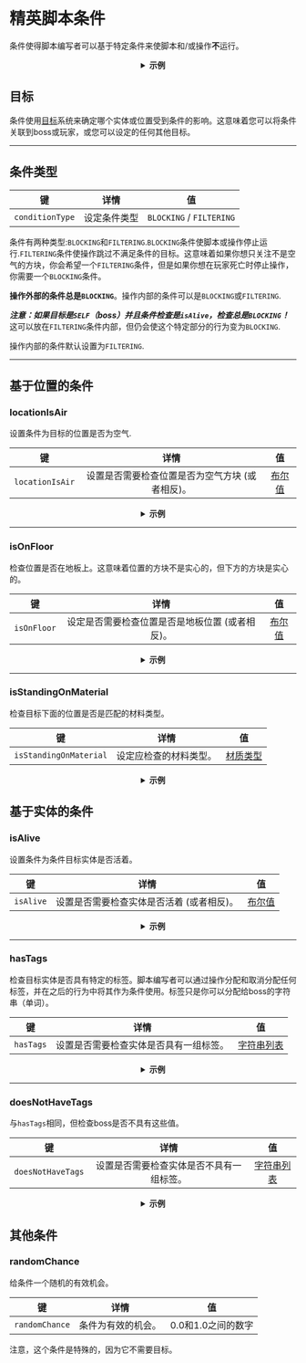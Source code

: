 
# 精英脚本条件

条件使得脚本编写者可以基于特定条件来使脚本和/或操作**不**运行。

<div align="center">

<details> 

<summary><b>示例</b></summary>

<div align="left">

```yaml
eliteScript:
  示例:
    事件:
    - 精英怪物受到玩家伤害事件
    条件:
      是否存活: true
      目标:
        目标类型: 自己
    操作:
    - 操作: 放置方块
      目标:
        目标类型: 直接目标
      持续时间: 20
      阶段: 土
      偏移: 0,3,0
      条件:
        地点是空气: true
        目标:
          目标类型: 动作目标
    冷却时间:
      本地: 60
      全局: 20
```

在此示例中，`示例`脚本只会在精英仍然活着时运行，并且只在该方块是空气块的情况下，在精英位置上方3个块的位置放置一个土块。单个操作可以具有单独的条件。

</div>

</details>

</div>

## 目标

条件使用[目标]($language$/elitemobs/elitescript_targets.md)系统来确定哪个实体或位置受到条件的影响。这意味着您可以将条件关联到boss或玩家，或您可以设定的任何其他目标。

---

## 条件类型

| 键 | 详情 | 值 |
| --- | :-: | :-: |
| `conditionType` | 设定条件类型 | `BLOCKING` / `FILTERING` |

条件有两种类型:`BLOCKING`和`FILTERING`.`BLOCKING`条件使脚本或操作停止运行.`FILTERING`条件使操作跳过不满足条件的目标。这意味着如果你想只关注不是空气的方块，你会希望一个`FILTERING`条件，但是如果你想在玩家死亡时停止操作，你需要一个`BLOCKING`条件。

**操作外部的条件总是`BLOCKING`**。操作内部的条件可以是`BLOCKING`或`FILTERING`.

_**注意：如果目标是`SELF`（boss）并且条件检查是`isAlive`，检查总是`BLOCKING`！**_  这可以放在`FILTERING`条件内部，但仍会使这个特定部分的行为变为`BLOCKING`.

操作内部的条件默认设置为`FILTERING`.

---

## 基于位置的条件

### locationIsAir

设置条件为目标的位置是否为空气.

| 键 | 详情 |       值        |
| --- | :-: |:-------------------:|
| `locationIsAir` | 设置是否需要检查位置是否为空气方块 (或者相反)。 | [布尔值](#boolean) |

<div align="center">

<details> 

<summary><b>示例</b></summary>

<div align="left">

```yaml
eliteScript:
  示例:
    条件:
      地点是空气: true
      目标:
        目标类型: 自己
        偏移: "0,3,0"
```

检查boss站立的位置2块上方的位置是否为空气。

</div>

</details>

</div>

---

### isOnFloor

检查位置是否在地板上。这意味着位置的方块不是实心的，但下方的方块是实心的。

| 键 | 详情 | 值 |
| --- | :-: | :-: |
| `isOnFloor` | 设定是否需要检查位置是否是地板位置 (或者相反)。 | [布尔值](#boolean) |

<div align="center">

<details> 

<summary><b>示例</b></summary>

<div align="left">

```yaml
eliteScript:
  示例:
    条件:
      是地板: true
      目标:
        目标类型: 自己
```

</div>

</details>

</div>

---

### isStandingOnMaterial

检查目标下面的位置是否是匹配的材料类型。

| 键 |                     详情                     |        值         |
| --- |:-----------------------------------------------:|:---------------------:|
| `isStandingOnMaterial` | 设定应检查的材料类型。 | [材质类型](#material) |

<div align="center">

<details> 

<summary><b>示例</b></summary>

<div align="left">

```yaml
eliteScript:
  示例:
    条件:
      战立材料: 白桦木
      目标:
        目标类型: 自己
```

只有当boss站在白桦木上面时，才会运行。

</div>

</details>

</div>

## 基于实体的条件

### isAlive

设置条件为条件目标实体是否活着。

| 键 | 详情 | 值 |
| --- | :-: | :-: |
| `isAlive` | 设置是否需要检查实体是否活着 (或者相反)。 | [布尔值](#boolean) |

<div align="center">

<details> 

<summary><b>示例</b></summary>

<div align="left">

```yaml
eliteScript:
  示例:
    条件:
      是否存活: false
      目标:
        目标类型: 自己
```

只有当boss死亡时才会运行。

</div>

</details>

</div>

---

### hasTags

检查目标实体是否具有特定的标签。脚本编写者可以通过操作分配和取消分配任何标签，并在之后的行为中将其作为条件使用。标签只是你可以分配给boss的字符串（单词）。

| 键 | 详情 |           值            |
| --- | :-: |:---------------------------:|
| `hasTags` | 设置是否需要检查实体是否具有一组标签。 | [字符串列表](#string_list) |

<div align="center">

<details> 

<summary><b>示例</b></summary>

<div align="left">

```yaml
eliteScript:
  示例:
    条件:
      有标签:
      - isCool
      - hasANiceBeard
      目标:
        目标类型: 自己
```

只有当boss具有"isCool"和"hasANiceBeard"这两个标签时，才会运行。

</div>

</details>

</div>


---

### doesNotHaveTags

与`hasTags`相同，但检查boss是否不具有这些值。

| 键 | 详情 | 值 |
| --- | :-: | :-: |
| `doesNotHaveTags` | 设置是否需要检查实体是否不具有一组标签。 | [字符串列表](#string_list) |

<div align="center">

<details> 

<summary><b>示例</b></summary>

<div align="left">

```yaml
eliteScript:
  示例:
    条件:
      无以下标签:
      - isStinky
      - isSus
      目标:
        目标类型: 自己
```

只有当boss没有"isStinky"和"isSus"这两个标签时，才会运行。

</div>

</details>

</div>

## 其他条件

### randomChance

给条件一个随机的有效机会。

| 键 | 详情 | 值 |
| --- | :-: | :-: |
| `randomChance` | 条件为有效的机会。 | 0.0和1.0之间的数字 |

注意，这个条件是特殊的，因为它不需要目标。
